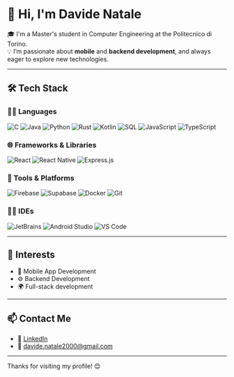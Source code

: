 # 👋 Hi, I'm Davide Natale

🎓 I'm a Master's student in Computer Engineering at the Politecnico di Torino.  
💡 I’m passionate about **mobile** and **backend development**, and always eager to explore new technologies.

---

## 🛠️ Tech Stack

### 👨‍💻 Languages  
![C](https://img.shields.io/badge/C-00599C?style=flat&logo=c&logoColor=white)
![Java](https://img.shields.io/badge/Java-ED8B00?style=flat&logo=openjdk&logoColor=white)
![Python](https://img.shields.io/badge/Python-3776AB?style=flat&logo=python&logoColor=white)
![Rust](https://img.shields.io/badge/Rust-000000?style=flat&logo=rust&logoColor=white)
![Kotlin](https://img.shields.io/badge/Kotlin-7F52FF?style=flat&logo=kotlin&logoColor=white)
![SQL](https://img.shields.io/badge/SQL-4479A1?style=flat&logo=postgresql&logoColor=white)
![JavaScript](https://img.shields.io/badge/JavaScript-F7DF1E?style=flat&logo=javascript&logoColor=black)
![TypeScript](https://img.shields.io/badge/TypeScript-3178C6?style=flat&logo=typescript&logoColor=white)

### 🌐 Frameworks & Libraries  
![React](https://img.shields.io/badge/React-20232A?style=flat&logo=react&logoColor=61DAFB)
![React Native](https://img.shields.io/badge/React_Native-20232A?style=flat&logo=react&logoColor=61DAFB)
![Express.js](https://img.shields.io/badge/Express.js-000000?style=flat&logo=express&logoColor=white)

### 🧰 Tools & Platforms  
![Firebase](https://img.shields.io/badge/Firebase-FFCA28?style=flat&logo=firebase&logoColor=black)
![Supabase](https://img.shields.io/badge/Supabase-3ECF8E?style=flat&logo=supabase&logoColor=black)
![Docker](https://img.shields.io/badge/Docker-2496ED?style=flat&logo=docker&logoColor=white)
![Git](https://img.shields.io/badge/Git-F05032?style=flat&logo=git&logoColor=white)

### 🧑‍💻 IDEs  
![JetBrains](https://img.shields.io/badge/JetBrains_IDE-000000?style=flat&logo=jetbrains&logoColor=white)
![Android Studio](https://img.shields.io/badge/Android_Studio-3DDC84?style=flat&logo=android-studio&logoColor=white)
![VS Code](https://img.shields.io/badge/VS_Code-007ACC?style=flat&logo=visual-studio-code&logoColor=white)

---

## 🚀 Interests
- 📱 Mobile App Development
- ⚙️ Backend Development
- 🌍 Full-stack development

---

## 📫 Contact Me

- 🔗 [LinkedIn](https://www.linkedin.com/in/natale-davide/) <!-- Sostituisci con il tuo vero profilo -->
- 📧 davide.natale2000@gmail.com <!-- se desideri renderlo pubblico -->

---

Thanks for visiting my profile! 😊
